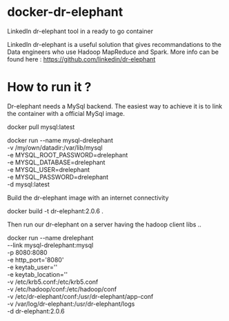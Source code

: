 # docker-dr-elephant
LinkedIn dr-elephant tool in a ready to go container

LinkedIn dr-elephant is a useful solution that gives recommandations 
to the Data engineers who use Hadoop MapReduce and Spark.
More info can be found here : https://github.com/linkedin/dr-elephant

# How to run it ?
Dr-elephant needs a MySql backend.
The easiest way to achieve it is to link the container with a official MySql image.

docker pull mysql:latest

docker run --name mysql-drelephant \
    -v /my/own/datadir:/var/lib/mysql \
    -e MYSQL_ROOT_PASSWORD=drelephant \
    -e MYSQL_DATABASE=drelephant \
    -e MYSQL_USER=drelephant \
    -e MYSQL_PASSWORD=drelephant \
    -d mysql:latest

Build the dr-elephant image with an internet connectivity

docker build -t dr-elephant:2.0.6 .

Then run our dr-elephant on a server having the hadoop client libs ..

docker run --name drelephant \
 --link mysql-drelephant:mysql \
 -p 8080:8080 \
 -e http_port='8080' \
 -e keytab_user='' \
 -e keytab_location='' \
 -v /etc/krb5.conf:/etc/krb5.conf \
 -v /etc/hadoop/conf:/etc/hadoop/conf \
 -v /etc/dr-elephant/conf:/usr/dr-elephant/app-conf \
 -v /var/log/dr-elephant:/usr/dr-elephant/logs \
 -d dr-elephant:2.0.6


